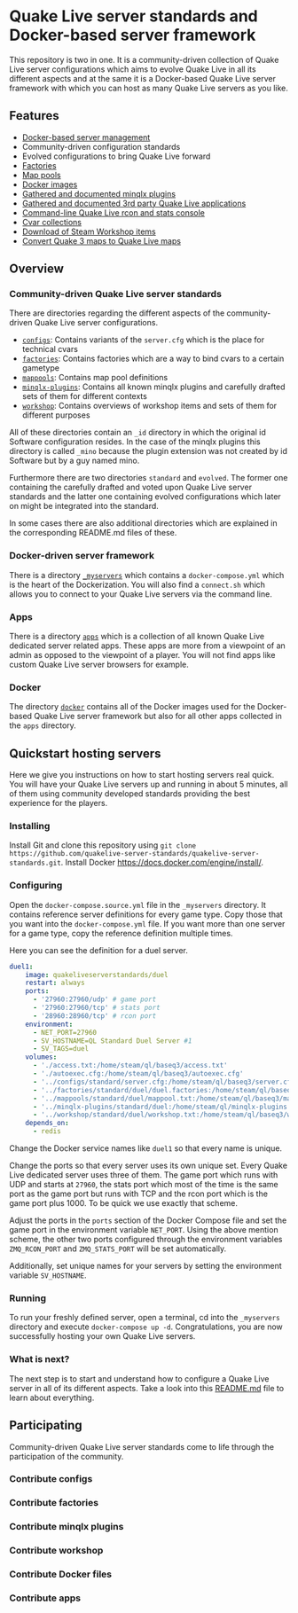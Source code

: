 # Quake Live server standards and Docker-based server framework

This repository is two in one. It is a community-driven collection of Quake Live server configurations which aims to evolve Quake Live in all its different aspects and at the same it is a Docker-based Quake Live server framework with which you can host as many Quake Live servers as you like.

## Features

- [Docker-based server management](https://github.com/quakelive-server-standards/quakelive-server-standards/tree/master/_myservers)
- Community-driven configuration standards
- Evolved configurations to bring Quake Live forward
- [Factories](https://github.com/quakelive-server-standards/quakelive-server-standards/tree/master/factories)
- [Map pools](https://github.com/quakelive-server-standards/quakelive-server-standards/tree/master/mappools)
- [Docker images](https://github.com/quakelive-server-standards/quakelive-server-standards/tree/master/docker)
- [Gathered and documented minqlx plugins](https://github.com/quakelive-server-standards/quakelive-server-standards/tree/master/minqlx-plugins/_plugins)
- [Gathered and documented 3rd party Quake Live applications](https://github.com/quakelive-server-standards/quakelive-server-standards/tree/master/apps)
- [Command-line Quake Live rcon and stats console](https://github.com/quakelive-server-standards/quakelive-server-standards/tree/master/_myservers#accessing-your-quake-live-servers-remotely-with-ql-console)
- [Cvar collections](https://github.com/quakelive-server-standards/quakelive-server-standards/blob/master/factories/cvars.md)
- [Download of Steam Workshop items](https://github.com/quakelive-server-standards/quakelive-server-standards/tree/master/workshop#download-a-workshop-item)
- [Convert Quake 3 maps to Quake Live maps](https://github.com/quakelive-server-standards/quakelive-server-standards/tree/master/workshop#convert-a-quake-3-map-to-a-quake-live-map)

## Overview

### Community-driven Quake Live server standards

There are directories regarding the different aspects of the community-driven Quake Live server configurations.

- [`configs`](https://github.com/quakelive-server-standards/quakelive-server-standards/tree/master/configs): Contains variants of the `server.cfg` which is the place for technical cvars
- [`factories`](https://github.com/quakelive-server-standards/quakelive-server-standards/tree/master/factories): Contains factories which are a way to bind cvars to a certain gametype
- [`mappools`](https://github.com/quakelive-server-standards/quakelive-server-standards/tree/master/mappools): Contains map pool definitions
- [`minqlx-plugins`](https://github.com/quakelive-server-standards/quakelive-server-standards/tree/master/minqlx-plugins): Contains all known minqlx plugins and carefully drafted sets of them for different contexts
- [`workshop`](https://github.com/quakelive-server-standards/quakelive-server-standards/tree/master/workshop): Contains overviews of workshop items and sets of them for different purposes

All of these directories contain an `_id` directory in which the original id Software configuration resides. In the case of the minqlx plugins this directory is called `_mino` because the plugin extension was not created by id Software but by a guy named mino.

Furthermore there are two directories `standard` and `evolved`. The former one containing the carefully drafted and voted upon Quake Live server standards and the latter one containing evolved configurations which later on might be integrated into the standard.

In some cases there are also additional directories which are explained in the corresponding README.md files of these.

### Docker-driven server framework

There is a directory [`_myservers`](https://github.com/quakelive-server-standards/quakelive-server-standards/tree/master/_myservers) which contains a `docker-compose.yml` which is the heart of the Dockerization. You will also find a `connect.sh` which allows you to connect to your Quake Live servers via the command line.

### Apps

There is a directory [`apps`](https://github.com/quakelive-server-standards/quakelive-server-standards/tree/master/apps) which is a collection of all known Quake Live dedicated server related apps. These apps are more from a viewpoint of an admin as opposed to the viewpoint of a player. You will not find apps like custom Quake Live server browsers for example.

### Docker

The directory [`docker`](https://github.com/quakelive-server-standards/quakelive-server-standards/tree/master/docker) contains all of the Docker images used for the Docker-based Quake Live server framework but also for all other apps collected in the `apps` directory.

## Quickstart hosting servers

Here we give you instructions on how to start hosting servers real quick. You will have your Quake Live servers up and running in about 5 minutes, all of them using community developed standards providing the best experience for the players.

### Installing

Install Git and clone this repository using `git clone https://github.com/quakelive-server-standards/quakelive-server-standards.git`. Install Docker https://docs.docker.com/engine/install/.

### Configuring

Open the `docker-compose.source.yml` file in the `_myservers` directory. It contains reference server definitions for every game type. Copy those that you want into the `docker-compose.yml` file. If you want more than one server for a game type, copy the reference definition multiple times.

Here you can see the definition for a duel server.

```yml
duel1:
    image: quakeliveserverstandards/duel
    restart: always
    ports:
      - '27960:27960/udp' # game port
      - '27960:27960/tcp' # stats port
      - '28960:28960/tcp' # rcon port
    environment:
      - NET_PORT=27960
      - SV_HOSTNAME=QL Standard Duel Server #1
      - SV_TAGS=duel
    volumes:
      - './access.txt:/home/steam/ql/baseq3/access.txt'
      - './autoexec.cfg:/home/steam/ql/baseq3/autoexec.cfg'
      - '../configs/standard/server.cfg:/home/steam/ql/baseq3/server.cfg'
      - '../factories/standard/duel/duel.factories:/home/steam/ql/baseq3/scripts/duel.factories'
      - '../mappools/standard/duel/mappool.txt:/home/steam/ql/baseq3/mappool.txt'
      - '../minqlx-plugins/standard/duel:/home/steam/ql/minqlx-plugins'
      - '../workshop/standard/duel/workshop.txt:/home/steam/ql/baseq3/workshop.txt'
    depends_on: 
      - redis
```

Change the Docker service names like `duel1` so that every name is unique.

Change the ports so that every server uses its own unique set. Every Quake Live dedicated server uses three of them. The game port which runs with UDP and starts at `27960`, the stats port which most of the time is the same port as the game port but runs with TCP and the rcon port which is the game port plus 1000. To be quick we use exactly that scheme.

Adjust the ports in the `ports` section of the Docker Compose file and set the game port in the environment variable `NET_PORT`. Using the above mention scheme, the other two ports configured through the environment variables `ZMQ_RCON_PORT` and `ZMQ_STATS_PORT` will be set automatically.

Additionally, set unique names for your servers by setting the environment variable `SV_HOSTNAME`.

### Running

To run your freshly defined server, open a terminal, cd into the `_myservers` directory and execute `docker-compose up -d`. Congratulations, you are now successfully hosting your own Quake Live servers.

### What is next?

The next step is to start and understand how to configure a Quake Live server in all of its different aspects. Take a look into this [README.md](https://github.com/quakelive-server-standards/quakelive-server-standards/tree/master/_myservers#readme) file to learn about everything.

## Participating

Community-driven Quake Live server standards come to life through the participation of the community.

### Contribute configs

### Contribute factories

### Contribute minqlx plugins

### Contribute workshop

### Contribute Docker files

### Contribute apps